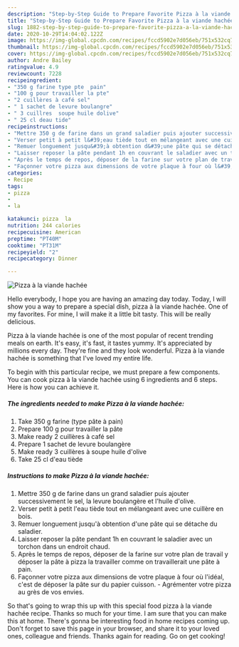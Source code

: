 ```yaml
---
description: "Step-by-Step Guide to Prepare Favorite Pizza à la viande hachée"
title: "Step-by-Step Guide to Prepare Favorite Pizza à la viande hachée"
slug: 1882-step-by-step-guide-to-prepare-favorite-pizza-a-la-viande-hachee
date: 2020-10-29T14:04:02.122Z
image: https://img-global.cpcdn.com/recipes/fccd5902e7d056eb/751x532cq70/pizza-a-la-viande-hachee-photo-principale-de-la-recette.jpg
thumbnail: https://img-global.cpcdn.com/recipes/fccd5902e7d056eb/751x532cq70/pizza-a-la-viande-hachee-photo-principale-de-la-recette.jpg
cover: https://img-global.cpcdn.com/recipes/fccd5902e7d056eb/751x532cq70/pizza-a-la-viande-hachee-photo-principale-de-la-recette.jpg
author: Andre Bailey
ratingvalue: 4.9
reviewcount: 7228
recipeingredient:
- "350 g farine type pte  pain"
- "100 g pour travailler la pte"
- "2 cuillères à café sel"
- " 1 sachet de levure boulangre"
- " 3 cuillres  soupe huile dolive"
- " 25 cl deau tide"
recipeinstructions:
- "Mettre 350 g de farine dans un grand saladier puis ajouter successivement le sel, la levure boulangère et l&#39;huile d&#39;olive."
- "Verser petit à petit l&#39;eau tiède tout en mélangeant avec une cuillère en bois."
- "Remuer longuement jusqu&#39;à obtention d&#39;une pâte qui se détache du saladier."
- "Laisser reposer la pâte pendant 1h en couvrant le saladier avec un torchon dans un endroit chaud."
- "Après le temps de repos, déposer de la farine sur votre plan de travail y déposer la pâte à pizza la travailler comme on travaillerait une pâte à pain."
- "Façonner votre pizza aux dimensions de votre plaque à four où l&#39;idéal, c&#39;est de déposer la pâte sur du papier cuisson. Agrémenter votre pizza au grès de vos envies."
categories:
- Recipe
tags:
- pizza
- 
- la

katakunci: pizza  la 
nutrition: 244 calories
recipecuisine: American
preptime: "PT40M"
cooktime: "PT31M"
recipeyield: "2"
recipecategory: Dinner

---
```



![Pizza à la viande hachée](https://img-global.cpcdn.com/recipes/fccd5902e7d056eb/751x532cq70/pizza-a-la-viande-hachee-photo-principale-de-la-recette.jpg)

Hello everybody, I hope you are having an amazing day today. Today, I will show you a way to prepare a special dish, pizza à la viande hachée. One of my favorites. For mine, I will make it a little bit tasty. This will be really delicious.



Pizza à la viande hachée is one of the most popular of recent trending meals on earth. It's easy, it's fast, it tastes yummy. It's appreciated by millions every day. They're fine and they look wonderful. Pizza à la viande hachée is something that I've loved my entire life.


To begin with this particular recipe, we must prepare a few components. You can cook pizza à la viande hachée using 6 ingredients and 6 steps. Here is how you can achieve it.

<!--inarticleads1-->

##### The ingredients needed to make Pizza à la viande hachée:

1. Take 350 g farine (type pâte à pain)
1. Prepare 100 g pour travailler la pâte
1. Make ready 2 cuillères à café sel
1. Prepare  1 sachet de levure boulangère
1. Make ready  3 cuillères à soupe huile d&#39;olive
1. Take  25 cl d&#39;eau tiède




<!--inarticleads2-->

##### Instructions to make Pizza à la viande hachée:

1. Mettre 350 g de farine dans un grand saladier puis ajouter successivement le sel, la levure boulangère et l&#39;huile d&#39;olive.
1. Verser petit à petit l&#39;eau tiède tout en mélangeant avec une cuillère en bois.
1. Remuer longuement jusqu&#39;à obtention d&#39;une pâte qui se détache du saladier.
1. Laisser reposer la pâte pendant 1h en couvrant le saladier avec un torchon dans un endroit chaud.
1. Après le temps de repos, déposer de la farine sur votre plan de travail y déposer la pâte à pizza la travailler comme on travaillerait une pâte à pain.
1. Façonner votre pizza aux dimensions de votre plaque à four où l&#39;idéal, c&#39;est de déposer la pâte sur du papier cuisson. - Agrémenter votre pizza au grès de vos envies.




So that's going to wrap this up with this special food pizza à la viande hachée recipe. Thanks so much for your time. I am sure that you can make this at home. There's gonna be interesting food in home recipes coming up. Don't forget to save this page in your browser, and share it to your loved ones, colleague and friends. Thanks again for reading. Go on get cooking!

